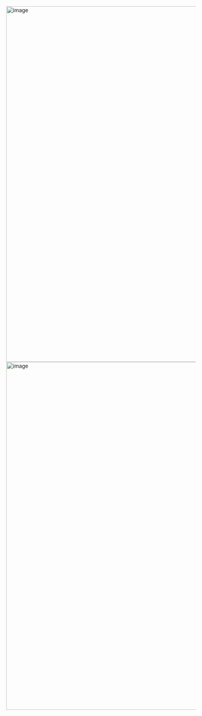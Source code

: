 <img width="1906" height="946" alt="image" src="https://github.com/user-attachments/assets/759891c5-1ff6-4e56-8784-60b0999d4388" />
<img width="1908" height="925" alt="image" src="https://github.com/user-attachments/assets/34c27138-794d-4a98-8b58-bf8695ce2eda" />

